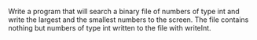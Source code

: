 Write a program that will search a binary file of numbers of type int and write the largest and the smallest numbers to the screen. The file contains nothing but numbers of type int written to the file with writeInt.

